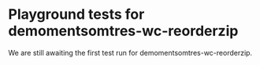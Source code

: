 # Playground tests for demomentsomtres-wc-reorderzip
We are still awaiting the first test run for demomentsomtres-wc-reorderzip.
